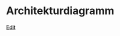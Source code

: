 # Architekturdiagramm

[Edit](https://app.diagrams.net/#Hhtw-projekt-p2p-volltextsuche%2Fp2p-volltextsuche%2Farchitekturdiagramm%2FArchitekturdiagramm.drawio)

